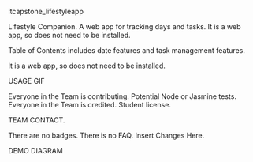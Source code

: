  itcapstone_lifestyleapp

 Lifestyle Companion. 
 A web app for tracking days and tasks.
 It is a web app, so does not need to be installed.

 Table of Contents 
 includes date features and task management features. 

 It is a web app, so does not need to be installed.

 USAGE GIF 

 Everyone in the Team is contributing. Potential Node or Jasmine 
 tests. Everyone in the Team is credited. Student license. 

 TEAM CONTACT. 

 There are no badges. 
 There is no FAQ. 
 Insert Changes Here. 

 DEMO DIAGRAM